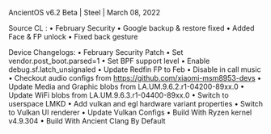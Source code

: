 AncientOS v6.2 Beta | Steel | March 08, 2022

Source CL :
• February Security
• Google backup & restore fixed
• Added Face & FP unlock
• Fixed back gesture

Device Changelogs:
• February Security Patch
• Set vendor.post_boot.parsed=1
• Set BPF support level
• Enable debug.sf.latch_unsignaled
• Update Redfin FP to Feb
• Disable in call music
• Checkout audio configs from https://github.com/xiaomi-msm8953-devs
• Update Media and Graphic blobs from LA.UM.9.6.2.r1-04200-89xx.0
• Update WiFi blobs from LA.UM.9.6.3.r1-04400-89xx.0
• Switch to userspace LMKD
• Add vulkan and egl hardware variant properties
• Switch to Vulkan UI renderer
• Update Vulkan Configs
• Build With Ryzen kernel v4.9.304
• Build With Ancient Clang By Default
